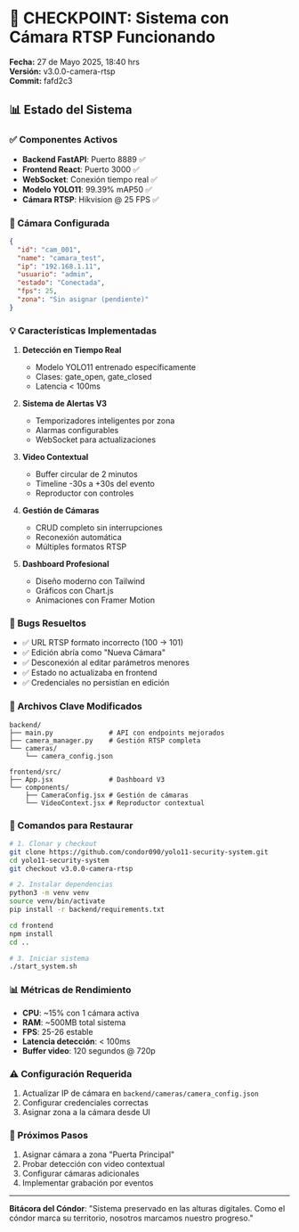 # 🎯 CHECKPOINT: Sistema con Cámara RTSP Funcionando
**Fecha:** 27 de Mayo 2025, 18:40 hrs  
**Versión:** v3.0.0-camera-rtsp  
**Commit:** fafd2c3

## 📊 Estado del Sistema

### ✅ Componentes Activos
- **Backend FastAPI**: Puerto 8889 ✅
- **Frontend React**: Puerto 3000 ✅  
- **WebSocket**: Conexión tiempo real ✅
- **Modelo YOLO11**: 99.39% mAP50 ✅
- **Cámara RTSP**: Hikvision @ 25 FPS ✅

### 🎥 Cámara Configurada
```json
{
  "id": "cam_001",
  "name": "camara_test",
  "ip": "192.168.1.11",
  "usuario": "admin",
  "estado": "Conectada",
  "fps": 25,
  "zona": "Sin asignar (pendiente)"
}
```

### 💡 Características Implementadas
1. **Detección en Tiempo Real**
   - Modelo YOLO11 entrenado específicamente
   - Clases: gate_open, gate_closed
   - Latencia < 100ms

2. **Sistema de Alertas V3**
   - Temporizadores inteligentes por zona
   - Alarmas configurables
   - WebSocket para actualizaciones

3. **Video Contextual**
   - Buffer circular de 2 minutos
   - Timeline -30s a +30s del evento
   - Reproductor con controles

4. **Gestión de Cámaras**
   - CRUD completo sin interrupciones
   - Reconexión automática
   - Múltiples formatos RTSP

5. **Dashboard Profesional**
   - Diseño moderno con Tailwind
   - Gráficos con Chart.js
   - Animaciones con Framer Motion

### 🐛 Bugs Resueltos
- ✅ URL RTSP formato incorrecto (100 → 101)
- ✅ Edición abría como "Nueva Cámara"
- ✅ Desconexión al editar parámetros menores
- ✅ Estado no actualizaba en frontend
- ✅ Credenciales no persistían en edición

### 📁 Archivos Clave Modificados
```
backend/
├── main.py              # API con endpoints mejorados
├── camera_manager.py    # Gestión RTSP completa
└── cameras/
    └── camera_config.json

frontend/src/
├── App.jsx              # Dashboard V3
└── components/
    ├── CameraConfig.jsx # Gestión de cámaras
    └── VideoContext.jsx # Reproductor contextual
```

### 🚀 Comandos para Restaurar

```bash
# 1. Clonar y checkout
git clone https://github.com/condor090/yolo11-security-system.git
cd yolo11-security-system
git checkout v3.0.0-camera-rtsp

# 2. Instalar dependencias
python3 -m venv venv
source venv/bin/activate
pip install -r backend/requirements.txt

cd frontend
npm install
cd ..

# 3. Iniciar sistema
./start_system.sh
```

### 📊 Métricas de Rendimiento
- **CPU**: ~15% con 1 cámara activa
- **RAM**: ~500MB total sistema
- **FPS**: 25-26 estable
- **Latencia detección**: < 100ms
- **Buffer video**: 120 segundos @ 720p

### ⚠️ Configuración Requerida
1. Actualizar IP de cámara en `backend/cameras/camera_config.json`
2. Configurar credenciales correctas
3. Asignar zona a la cámara desde UI

### 🎯 Próximos Pasos
1. Asignar cámara a zona "Puerta Principal"
2. Probar detección con video contextual
3. Configurar cámaras adicionales
4. Implementar grabación por eventos

---

**Bitácora del Cóndor**: "Sistema preservado en las alturas digitales. Como el cóndor marca su territorio, nosotros marcamos nuestro progreso."
